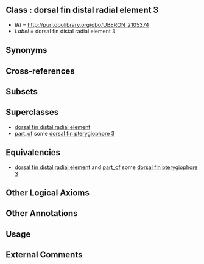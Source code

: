 
## Class : dorsal fin distal radial element 3

 * *IRI* = http://purl.obolibrary.org/obo/UBERON_2105374
 * *Label* = dorsal fin distal radial element 3

## Synonyms


## Cross-references


## Subsets


## Superclasses

 * [dorsal fin distal radial element](../../UBERON/36/UBERON_2100936.md)
 * [part_of](../../BFO/50/BFO_0000050.md) some [dorsal fin pterygiophore 3](../../UBERON/66/UBERON_2005366.md)

## Equivalencies

 * [dorsal fin distal radial element](../../UBERON/36/UBERON_2100936.md) and [part_of](../../BFO/50/BFO_0000050.md) some [dorsal fin pterygiophore 3](../../UBERON/66/UBERON_2005366.md)

## Other Logical Axioms


## Other Annotations


## Usage


## External Comments

